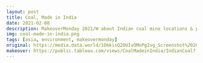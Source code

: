 ```yaml
---
layout: post
title: Coal, Made in India
date: 2021-02-08
description: MakeoverMonday 2021/W about Indian coal mine locations & production
img: coal-made-in-india.png
tags: [asia, environment, makeovermonday]
original: https://media.data.world/1DmkisQ2OUIvOMnPg2vg_Screenshot%202021-01-20%20at%209.14.50%20pm.png
makeover: https://public.tableau.com/views/CoalMadeinIndia/IndianCoal?:language=en-GB&:display_count=y&publish=yes&:origin=viz_share_link
---
```

